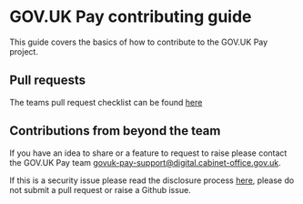 # GOV.UK Pay contributing guide

This guide covers the basics of how to contribute to the GOV.UK Pay project.

## Pull requests
The teams pull request checklist can be found [here](https://github.com/alphagov/pay-team-manual/blob/fix-pull-request-checklist/docs/development-processes/pull-request-checklist.md)

## Contributions from beyond the team
If you have an idea to share or a feature to request to raise please contact the GOV.UK Pay team govuk-pay-support@digital.cabinet-office.gov.uk. 

If this is a security issue please read the disclosure process [here](https://github.com/alphagov/pay-adminusers/blob/master/README.md#responsible-disclosure), please do not submit a pull request or raise a Github issue. 
